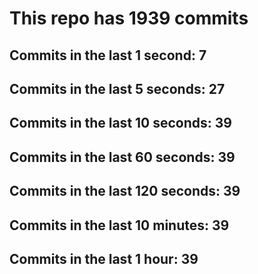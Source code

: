 # This repo has 1939 commits

## Commits in the last 1 second: 7
## Commits in the last 5 seconds: 27
## Commits in the last 10 seconds: 39
## Commits in the last 60 seconds: 39
## Commits in the last 120 seconds: 39
## Commits in the last 10 minutes: 39
## Commits in the last 1 hour: 39
